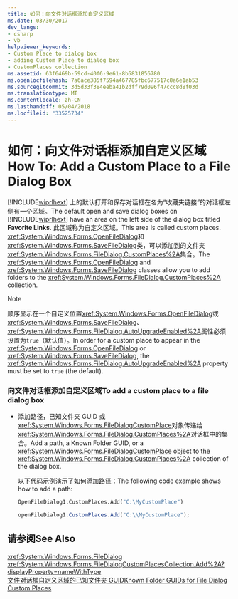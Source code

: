 ```yaml
---
title: 如何：向文件对话框添加自定义区域
ms.date: 03/30/2017
dev_langs:
- csharp
- vb
helpviewer_keywords:
- Custom Place to dialog box
- adding Custom Place to dialog box
- CustomPlaces collection
ms.assetid: 63f6469b-59cd-40f6-9e61-8b5831856780
ms.openlocfilehash: 7a6ace385f7594a467785fbc677517c8a6e1ab53
ms.sourcegitcommit: 3d5d33f384eeba41b2dff79d096f47ccc8d8f03d
ms.translationtype: MT
ms.contentlocale: zh-CN
ms.lasthandoff: 05/04/2018
ms.locfileid: "33525734"
---
```

# <a name="how-to-add-a-custom-place-to-a-file-dialog-box"></a><span data-ttu-id="6f7a4-102">如何：向文件对话框添加自定义区域</span><span class="sxs-lookup"><span data-stu-id="6f7a4-102">How To: Add a Custom Place to a File Dialog Box</span></span>
<span data-ttu-id="6f7a4-103">[!INCLUDE[wiprlhext](../../../../includes/wiprlhext-md.md)] 上的默认打开和保存对话框在名为“收藏夹链接”的对话框左侧有一个区域。</span><span class="sxs-lookup"><span data-stu-id="6f7a4-103">The default open and save dialog boxes on [!INCLUDE[wiprlhext](../../../../includes/wiprlhext-md.md)] have an area on the left side of the dialog box titled **Favorite Links**.</span></span> <span data-ttu-id="6f7a4-104">此区域称为自定义区域。</span><span class="sxs-lookup"><span data-stu-id="6f7a4-104">This area is called custom places.</span></span> <span data-ttu-id="6f7a4-105"><xref:System.Windows.Forms.OpenFileDialog>和<xref:System.Windows.Forms.SaveFileDialog>类，可以添加到的文件夹<xref:System.Windows.Forms.FileDialog.CustomPlaces%2A>集合。</span><span class="sxs-lookup"><span data-stu-id="6f7a4-105">The <xref:System.Windows.Forms.OpenFileDialog> and <xref:System.Windows.Forms.SaveFileDialog> classes allow you to add folders to the <xref:System.Windows.Forms.FileDialog.CustomPlaces%2A> collection.</span></span>  
  
> [!NOTE]
>  <span data-ttu-id="6f7a4-106">顺序显示在一个自定义位置<xref:System.Windows.Forms.OpenFileDialog>或<xref:System.Windows.Forms.SaveFileDialog>、<xref:System.Windows.Forms.FileDialog.AutoUpgradeEnabled%2A>属性必须设置为`true`（默认值）。</span><span class="sxs-lookup"><span data-stu-id="6f7a4-106">In order for a custom place to appear in the <xref:System.Windows.Forms.OpenFileDialog> or <xref:System.Windows.Forms.SaveFileDialog>, the <xref:System.Windows.Forms.FileDialog.AutoUpgradeEnabled%2A> property must be set to `true` (the default).</span></span>  
  
### <a name="to-add-a-custom-place-to-a-file-dialog-box"></a><span data-ttu-id="6f7a4-107">向文件对话框添加自定义区域</span><span class="sxs-lookup"><span data-stu-id="6f7a4-107">To add a custom place to a file dialog box</span></span>  
  
-   <span data-ttu-id="6f7a4-108">添加路径，已知文件夹 GUID 或<xref:System.Windows.Forms.FileDialogCustomPlace>对象传递给<xref:System.Windows.Forms.FileDialog.CustomPlaces%2A>对话框中的集合。</span><span class="sxs-lookup"><span data-stu-id="6f7a4-108">Add a path, a Known Folder GUID, or a <xref:System.Windows.Forms.FileDialogCustomPlace> object to the <xref:System.Windows.Forms.FileDialog.CustomPlaces%2A> collection of the dialog box.</span></span>  
  
     <span data-ttu-id="6f7a4-109">以下代码示例演示了如何添加路径：</span><span class="sxs-lookup"><span data-stu-id="6f7a4-109">The following code example shows how to add a path:</span></span>  
  
    ```vb  
    OpenFileDialog1.CustomPlaces.Add("C:\MyCustomPlace")  
    ```  
  
    ```csharp  
    openFileDialog1.CustomPlaces.Add("C:\\MyCustomPlace");  
    ```  
  
## <a name="see-also"></a><span data-ttu-id="6f7a4-110">请参阅</span><span class="sxs-lookup"><span data-stu-id="6f7a4-110">See Also</span></span>  
 <xref:System.Windows.Forms.FileDialog>  
 <xref:System.Windows.Forms.FileDialogCustomPlacesCollection.Add%2A?displayProperty=nameWithType>  
 [<span data-ttu-id="6f7a4-111">文件对话框自定义区域的已知文件夹 GUID</span><span class="sxs-lookup"><span data-stu-id="6f7a4-111">Known Folder GUIDs for File Dialog Custom Places</span></span>](../../../../docs/framework/winforms/controls/known-folder-guids-for-file-dialog-custom-places.md)
